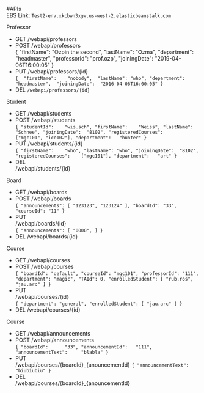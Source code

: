 #APIs  
EBS Link: `Test2-env.xkcbwn3xgw.us-west-2.elasticbeanstalk.com`  
  
Professor  

- GET
/webapi/professors
- POST
/webapi/professors  
{ 
	"firstName":	"Ozpin the second", 
	"lastName": "Ozma",
	"department":	"headmaster", 
	"professorId":	"prof.ozp", 
	"joiningDate":	"2019-04-06T16:00:05"
} 
- PUT /webapi/professors/{id}  
`{ 
	"firstName":	"nobody", 
	"lastName": "who",
	"department":	"headmaster", 
	"joiningDate":	"2016-04-06T16:00:05"
}` 
- DEL
`/webapi/professors/{id}`

Student  

- GET
/webapi/students  
- POST
/webapi/students  
`{
	"studentId":	"wis.sch",
	"firstName":	"Weiss",
	"lastName":	"Schnee",
	"joiningDate":	"8102",
	"registeredCourses":	["mgc101", "ice102"],
	"department":	"hunter"
}`
- PUT 
/webapi/students/{id}  
`{
	"firstName":	"who",
	"lastName":	"who",
	"joiningDate":	"8102",
	"registeredCourses":	["mgc101"],
	"department":	"art"
}`  
- DEL  
/webapi/students/{id}

Board

- GET
/webapi/boards
- POST
/webapi/boards  
`{
    "announcements": [
        "123123",
        "123124"
    ],
    "boardId": "33",
    "courseId": "11"
}`
- PUT   
/webapi/boards/{id}  
`{
    "announcements": [
        "0000",
    ]
}`  
- DEL
/webapi/boards/{id}  

Course

- GET
/webapi/courses
- POST
/webapi/courses  
`{
            "boardId": "default",
            "courseId": "mgc101",
            "professorId": "111",
            "department": "magic",
            "TAId": 0,
            "enrolledStudent": [
                "rub.ros",
                "jau.arc"
            ]
}`
- PUT   
/webapi/courses/{id}  
`{
            "department": "general",
            "enrolledStudent": [
                "jau.arc"
            ]
}`  
- DEL
/webapi/courses/{id}  

Course

- GET
/webapi/announcements  
- POST
/webapi/announcements  
`{
	"boardId": 		"33",
	"announcementId":	"111",
	"announcementText": 	"blabla"
}`  
- PUT  
/webapi/courses/{boardId}\_{anouncementId}
`{
	"announcementText": 	"biubiubiu"
}`
- DEL   
/webapi/courses/{boardId}\_{anouncementId}
